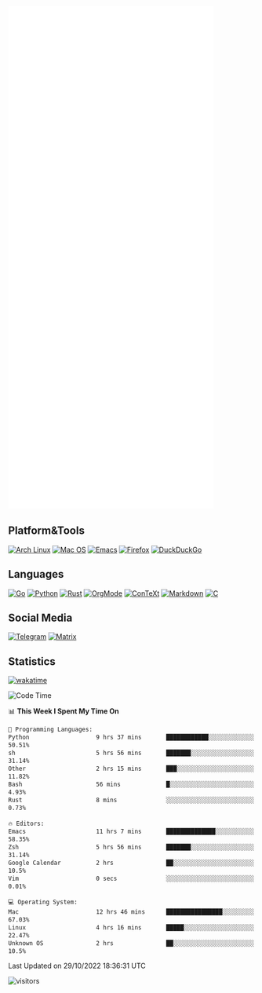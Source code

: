 ![Metrics](https://github.com/SteamedFish/SteamedFish/blob/master/github-metrics.svg)

## Platform&Tools

[![Arch Linux](https://img.shields.io/badge/ArchLinux-1793D1?logo=arch-linux&logoColor=fff&style=flat-square)](https://archlinux.org/)
[![Mac OS](https://img.shields.io/badge/MacOS-000000?style=flat-square&logo=macos&logoColor=F0F0F0)](https://www.apple.com/macos/)
[![Emacs](https://img.shields.io/badge/Emacs-%237F5AB6.svg?&style=flat-square&logo=gnu-emacs&logoColor=white)](https://www.gnu.org/software/emacs/)
[![Firefox](https://img.shields.io/badge/Firefox-FF7139?style=flat-square&logo=Firefox-Browser&logoColor=white)](https://firefox.com/)
[![DuckDuckGo](https://img.shields.io/badge/DuckDuckGo-DE5833?style=flat-square&logo=DuckDuckGo&logoColor=white)](https://duckduckgo.com/)

## Languages

[![Go](https://img.shields.io/badge/Golang-%2300ADD8.svg?style=flat-square&logo=go&logoColor=white)](https://golang.org/)
[![Python](https://img.shields.io/badge/Python-3670A0?style=flat-square&logo=python&logoColor=ffdd54)](https://www.python.org/)
[![Rust](https://img.shields.io/badge/Rust-%23000000.svg?style=flat-square&logo=rust&logoColor=white)](https://www.rust-lang.org/)
[![OrgMode](https://img.shields.io/badge/OrgMode-%23000000.svg?style=flat-square&logo=org&logoColor=white)](https://orgmode.org/)
[![ConTeXt](https://img.shields.io/badge/ConTeXt-%23008080.svg?style=flat-square&logo=latex&logoColor=white)](https://contextgarden.net/)
[![Markdown](https://img.shields.io/badge/MarkDown-%23000000.svg?style=flat-square&logo=markdown&logoColor=white)](https://daringfireball.net/projects/markdown/)
[![C](https://img.shields.io/badge/C-%2300599C.svg?style=flat-square&logo=c&logoColor=white)](https://www.iso.org/standard/74528.html)

## Social Media
[![Telegram](https://img.shields.io/badge/SteamedFish-2CA5E0?style=social&logo=telegram&logoColor=white)](https://t.me/SteamedFish)
[![Matrix](https://img.shields.io/badge/SteamedFish-2CA5E0?style=social&logo=matrix&logoColor=black)](https://matrix.to/#/@i:steamedfish.org)

## Statistics
[![wakatime](https://wakatime.com/badge/user/168280d6-fcf2-4b4f-ad3a-dc4612f35b38.svg)](https://wakatime.com/@168280d6-fcf2-4b4f-ad3a-dc4612f35b38)

<!--START_SECTION:waka-->
![Code Time](http://img.shields.io/badge/Code%20Time-2%2C100%20hrs%2038%20mins-blue)

📊 **This Week I Spent My Time On** 

```text
💬 Programming Languages: 
Python                   9 hrs 37 mins       ████████████░░░░░░░░░░░░░   50.51% 
sh                       5 hrs 56 mins       ███████░░░░░░░░░░░░░░░░░░   31.14% 
Other                    2 hrs 15 mins       ███░░░░░░░░░░░░░░░░░░░░░░   11.82% 
Bash                     56 mins             █░░░░░░░░░░░░░░░░░░░░░░░░   4.93% 
Rust                     8 mins              ░░░░░░░░░░░░░░░░░░░░░░░░░   0.73%

🔥 Editors: 
Emacs                    11 hrs 7 mins       ██████████████░░░░░░░░░░░   58.35% 
Zsh                      5 hrs 56 mins       ███████░░░░░░░░░░░░░░░░░░   31.14% 
Google Calendar          2 hrs               ██░░░░░░░░░░░░░░░░░░░░░░░   10.5% 
Vim                      0 secs              ░░░░░░░░░░░░░░░░░░░░░░░░░   0.01%

💻 Operating System: 
Mac                      12 hrs 46 mins      ████████████████░░░░░░░░░   67.03% 
Linux                    4 hrs 16 mins       █████░░░░░░░░░░░░░░░░░░░░   22.47% 
Unknown OS               2 hrs               ██░░░░░░░░░░░░░░░░░░░░░░░   10.5%

```


 Last Updated on 29/10/2022 18:36:31 UTC
<!--END_SECTION:waka-->

![visitors](https://visitor-badge.laobi.icu/badge?page_id=SteamedFish.SteamedFish)
